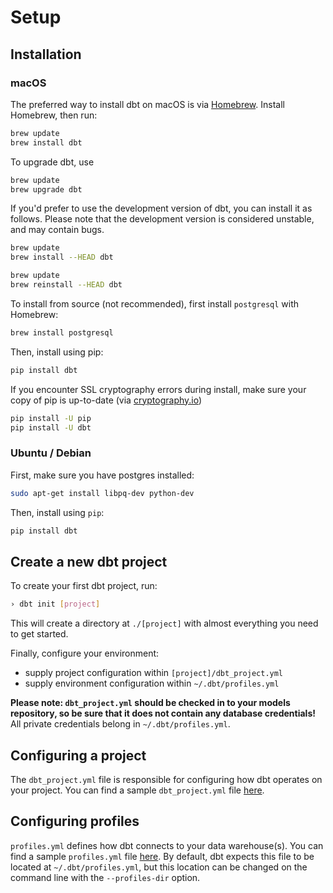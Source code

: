 # Setup

## Installation

### macOS

The preferred way to install dbt on macOS is via [Homebrew](http://brew.sh/). Install Homebrew, then run:

```bash
brew update
brew install dbt
```

To upgrade dbt, use

```bash
brew update
brew upgrade dbt
```

If you'd prefer to use the development version of dbt, you can install it as follows. Please note that the development version is considered unstable, and may contain bugs.

```bash
brew update
brew install --HEAD dbt

brew update
brew reinstall --HEAD dbt
```

To install from source (not recommended), first install `postgresql` with Homebrew:

```bash
brew install postgresql
```

Then, install using pip:

```bash
pip install dbt
```

If you encounter SSL cryptography errors during install, make sure your copy of pip is up-to-date (via [cryptography.io](https://cryptography.io/en/latest/faq/#compiling-cryptography-on-os-x-produces-a-fatal-error-openssl-aes-h-file-not-found-error))

```bash
pip install -U pip
pip install -U dbt
```

### Ubuntu / Debian

First, make sure you have postgres installed:

```bash
sudo apt-get install libpq-dev python-dev
```

Then, install using `pip`:

```bash
pip install dbt
```

## Create a new dbt project

To create your first dbt project, run:

```bash
› dbt init [project]
```

This will create a directory at `./[project]` with almost everything you need to get started.

Finally, configure your environment:

- supply project configuration within `[project]/dbt_project.yml`
- supply environment configuration within `~/.dbt/profiles.yml`

**Please note: `dbt_project.yml` should be checked in to your models repository, so be sure that it does not contain any database
credentials!** All private credentials belong in `~/.dbt/profiles.yml`.


## Configuring a project

The `dbt_project.yml` file is responsible for configuring how dbt operates on your project.
You can find a sample `dbt_project.yml` file [here](https://github.com/analyst-collective/dbt/blob/master/sample.dbt_project.yml).


## Configuring profiles

`profiles.yml` defines how dbt connects to your data warehouse(s). You can find a sample
`profiles.yml` file [here](https://github.com/analyst-collective/dbt/blob/master/sample.profiles.yml).
By default, dbt expects this file to be located at `~/.dbt/profiles.yml`, but this location can be changed
on the command line with the `--profiles-dir` option.
